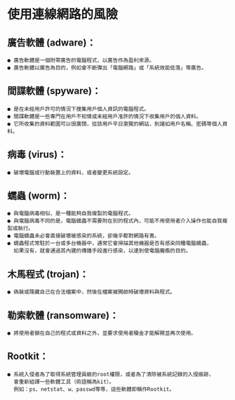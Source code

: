# 使用連線網路的風險

## 廣告軟體 (adware)：
```
● 廣告軟體是一個附帶廣告的電腦程式，以廣告作為盈利來源。
● 廣告軟體以廣告為目的，例如會不斷彈出「電腦網路」或「系統效能低落」等廣告。
```

## 間諜軟體 (spyware)：
```
● 是在未經用戶許可的情況下搜集用戶個人資訊的電腦程式。
● 間諜軟體是一些專門在用戶不知情或未經用戶准許的情況下收集用戶的個人資料。
● 它所收集的資料範圍可以很廣闊，從該用戶平日瀏覽的網站，到諸如用戶名稱、密碼等個人資料。
```

## 病毒 (virus)：
```
● 破壞電腦或行動裝置上的資料，或者變更系統設定。
```

## 蠕蟲 (worm)：
```
● 與電腦病毒相似，是一種能夠自我複製的電腦程式。
● 與電腦病毒不同的是，電腦蠕蟲不需要附在別的程式內，可能不用使用者介入操作也能自我複製或執行。
● 電腦蠕蟲未必會直接破壞被感染的系統，卻幾乎都對網路有害。
● 蠕蟲程式常駐於一台或多台機器中，通常它會掃描其他機器是否有感染同種電腦蠕蟲，
  如果沒有，就會通過其內建的傳播手段進行感染，以達到使電腦癱瘓的目的。
```

## 木馬程式 (trojan)：
```
● 偽裝或隱藏自己在合法檔案中，然後在檔案被開啟時破壞資料與程式。
```

## 勒索軟體 (ransomware)：
```
● 將使用者鎖在自己的程式或資料之外，並要求使用者贖金才能解開並再次使用。
```

## Rootkit：
```
● 系統入侵者為了取得系統管理員級的root權限，或者為了清除被系統記錄的入侵痕跡，
  會重新組譯一些軟體工具（術語稱為kit）。
  例如：ps、netstat、w、passwd等等，這些軟體即稱作Rootkit。
```
